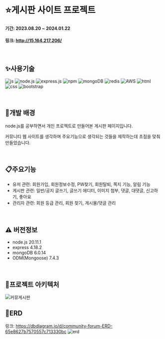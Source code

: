 # :star:게시판 사이트 프로젝트

#### 기간: 2023.08.20 ~ 2024.01.22
#### 링크: http://15.164.217.206/

<br>

## :sparkles:사용기술
![js](https://img.shields.io/badge/JavaScript-F7DF1E?style=for-the-badge&logo=JavaScript&logoColor=white)
![node.js](https://img.shields.io/badge/Node.js-43853D?style=for-the-badge&logo=node.js&logoColor=white)
![express.js](https://img.shields.io/badge/Express.js-404D59?style=for-the-badge)
![npm](https://img.shields.io/badge/npm-CB3837?style=for-the-badge&logo=npm&logoColor=white)
![mongoDB](https://img.shields.io/badge/MongoDB-4EA94B?style=for-the-badge&logo=mongodb&logoColor=white)
![redis](https://img.shields.io/badge/redis-%23DD0031.svg?&style=for-the-badge&logo=redis&logoColor=white)
![AWS](https://img.shields.io/badge/Amazon_AWS-FF9900?style=for-the-badge&logo=amazonaws&logoColor=white)
![html](https://img.shields.io/badge/HTML5-E34F26?style=for-the-badge&logo=html5&logoColor=white)
![css](https://img.shields.io/badge/CSS3-1572B6?style=for-the-badge&logo=css3&logoColor=white)
![bootstrap](https://img.shields.io/badge/Bootstrap-563D7C?style=for-the-badge&logo=bootstrap&logoColor=white)

<br>

## :sunflower:개발 배경
node.js를 공부하면서 개인 프로젝트로 만들어본 게시판 페이지입니다.


커뮤니티 웹 사이트를 생각하며 주요기능으로 생각되는 것들을 제작하는데 초점을 맞춰 만들었습니다.

<br>

## :clipboard:주요기능
- 유저 관련: 회원가입, 회원정보수정, PW찾기, 회원탈퇴, 쪽지 기능, 알림 기능
- 게시판 관련: 일반/공지 글쓰기, 글쓰기 에디터, 이미지 첨부, 댓글, 대댓글, 신고하기, 좋아요
- 관리자 관련: 회원 등급 관리, 회원 찾기, 게시물/댓글 관리

<br>

## :warning: 버전정보
- node.js 20.11.1
- express 4.18.2
- mongoDB 6.0.14
- ODM(Mongoose) 7.4.3

<br>

## 📝프로젝트 아키텍처
![커뮤게시판](https://github.com/leopardmilky/Proj1/assets/83879695/71eea1b8-0d95-41ef-bf0a-7c7e5b0480f3)

## 📝ERD
링크: https://dbdiagram.io/d/community-forum-ERD-65e8627b7570557c713330bc
![erd](https://github.com/leopardmilky/community_forum/assets/83879695/26fb516f-ed2d-4d97-8684-da234eddd1a4)

